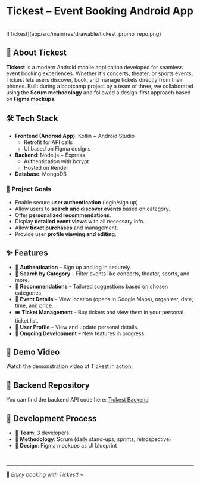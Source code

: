 
# Tickest – Event Booking Android App

<br>
![Tickest](app/src/main/res/drawable/tickest_promo_repo.png)
<br>

## 📱 About Tickest

**Tickest** is a modern Android mobile application developed for seamless event booking experiences. Whether it's concerts, theater, or sports events, Tickest lets users discover, book, and manage tickets directly from their phones. Built during a bootcamp project by a team of three, we collaborated using the **Scrum methodology** and followed a design-first approach based on **Figma mockups**.

## 🛠️ Tech Stack

- **Frontend (Android App)**: Kotlin + Android Studio
  - Retrofit for API calls
  - UI based on Figma designs
- **Backend**: Node.js + Express
  - Authentication with bcrypt
  - Hosted on Render
- **Database**: MongoDB

### 🎯 Project Goals

- Enable secure **user authentication** (login/sign up).
- Allow users to **search and discover events** based on category.
- Offer **personalized recommendations**.
- Display **detailed event views** with all necessary info.
- Allow **ticket purchases** and management.
- Provide user **profile viewing and editing**.

## ✨ Features

- 🔐 **Authentication** – Sign up and log in securely.
- 🔎 **Search by Category** – Filter events like concerts, theater, sports, and more.
- 🎯 **Recommendations** – Tailored suggestions based on chosen categories.
- 📍 **Event Details** – View location (opens in Google Maps), organizer, date, time, and price.
- 🎟 **Ticket Management** – Buy tickets and view them in your personal ticket list.
- 👤 **User Profile** – View and update personal details.
- 🔄 **Ongoing Development** – New features in progress.

## 🎥 Demo Video

Watch the demonstration video of Tickest in action:


## 🔗 Backend Repository

You can find the backend API code here: [Tickest Backend](https://github.com/EfstratiaGe/eventApp-backend)


## 🔄 Development Process

- 👥 **Team**: 3 developers
- 🧭 **Methodology**: Scrum (daily stand-ups, sprints, retrospective)
- 🎨 **Design**: Figma mockups as UI blueprint

<br>

---

🎫 *Enjoy booking with Tickest!* ⭐
